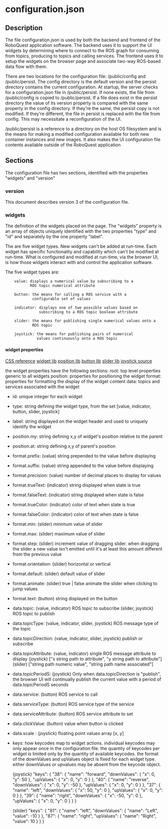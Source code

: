 # configuration.json

## Description

The file configuration.json is used by both the backend and
frontend of the RoboQuest application software. The backend uses
it to support the UI widgets by determining where to connect to
the ROS graph for consuming from topics, producing to topics and
calling services. The frontend uses it to setup the widgets on the
browser page and associate two-way ROS-based data flow with
them.

There are two locations for the configuration file:
/public/config and /public/persist. The config directory is the
default version and the persist directory contains the current
configuration. At startup, the server checks for a
configuration.json file in /public/persist. If none exists, the
file from /public/config is copied to /public/persist. If a file
does exist in the persist directory the value of its version
property is compared with the same property in the config
directory. If they're the same, the persist copy is not modified.
If they're different, the file in persist is replaced with the
file from config. This may necessitate a reconfiguration of the
UI.


/public/persist is a reference to a directory on the host OS
filesystem and is the means for making a modified configuration
available for both new container instances and new images. It
also makes the UI configuration file contents available outside
of the RoboQuest application

## Sections

The configuration file has two sections, identified with the
properties "widgets" and "version"

### version

This document describes version 3 of the configuration file.

### widgets

The definition of the widgets placed on the page. The "widgets"
property is an array of objects uniquely identified with the two
properties "type" and "id" and separately by the one property
"label".

The are five widget types. New widgets can't be added at
run-time. Each widget has specific functionality and capability
which can't be modified at run-time. What is configured and
modified at run-time, via the browser UI, is how those widgets
interact with and control the application software.

The five widget types are:

        value: displays a numerical value by subscribing to a
               ROS topic numerical attribute

        button: the means for calling a ROS service with a
                configurable set of values

        indicator: displays one of two possible values based on
                   subscribing to a ROS topic boolean attribute

        slider: the means for publishing single numerical values onto a
                ROS topic

        joystick: the means for publishing pairs of numerical
                  values continuously onto a ROS topic

#### widget properties

[CSS reference](https://www.w3schools.com/cssref/index.php)
[widget lib](https://jqueryui.com/widget/)
[position lib](https://jqueryui.com/position/)
[button lib](https://jqueryui.com/button/)
[slider lib](https://jqueryui.com/slider/)
[joystick source](https://github.com/bobboteck/JoyStick)

the widget properties have the following sections:
        root: top level properties generic to all widgets
        position: properties for positioning the widget
        format: properties for formatting the display of the widget content
        data: topics and services associated with the widget

* id: unique integer for each widget
* type: string defining the widget type, from the set [value,
    indicator, button, slider, joystick]
* label: string displayed on the widget header and used to uniquely identify
         the widget

* position.my: string defining x,y of widget's position relative to the parent
* position.at: string defining x,y of parent's position

* format.prefix: (value) string prepended to the value before displaying
* format.suffix: (value) string appended to the value before displaying
* format.precision: (value) number of decimal places to display for values 

* format.trueText: (indicator) string displayed when state is true
* format.falseText: (indicator) string displayed when state is false
* format.trueColor: (indicator) color of text when state is true
* format.falseColor: (indicator) color of text when state is false

* format.min: (slider) minimum value of slider
* format.max: (slider) maximum value of slider
* format.step: (slider) increment value of dragging slider. when dragging
                        the slider a new value isn't emitted until it's at
                        least this amount different from the previous value
* format.orientation: (slider) horizontal or vertical
* format.default: (slider) default value of slider
* format.animate: (slider) true | false animate the slider when clicking to jump values
 
* format.text: (button) string displayed on the button

* data.topic: (value, indicator) ROS topic to subscribe
              (slider, joystick) ROS topic to publish

* data.topicType: (value, indicator, slider, joystick) ROS message type of
                                                       the topic
* data.topicDirection: (value, indicator, slider,  joystick)
                                            publish or subscribe
* data.topicAttribute: (value, indicator) single ROS message attribute to
                                          display
                       (joystick) ["x string path to attribute",
                                   "y string path to attribute"]
                       (slider) ["string path numeric value",
                                 "string path name associated"]
* data.topicPeriodS: (joystick) Only when data.topicDirection is "publish",
                                the browser UI will continually publish the
                                current value with a period of
                                data.topicPeriodS seconds
  
* data.service: (button) ROS service to call
* data.serviceType: (button) ROS service type of the service
* data.serviceAttribute: (button) ROS service attribute to set
* data.clickValue: (button) value when button is clicked

* data.scale : (joystick) floating point values array [x, y]

* keys: how keycodes map to widget actions. individual keycodes may only appear once
        in the configuration file. the quantity of keycodes per widget is limited
        only by the quantity of available keycodes. the format of the downValues and
        upValues object is fixed for each widget type. either downValues or upvalues
        may be absent from the keycode object.

    (joystick)
            "keys": {
              "38": {
                "name": "forward",
                "downValues": { "x": 0, "y": 50 },
                "upValues": { "x": 0, "y": 0 }
              },
              "40": {
                "name": "reverse",
                "downValues": { "x": 0, "y": -50 },
                "upValues": { "x": 0, "y": 0 }
              },
              "37": {
                "name": "left",
                "downValues": { "x": 50, "y": 0 },
                "upValues": { "x": 0, "y": 0 }
              },
              "39": {
                "name": "right",
                "downValues": { "x": -50, "y": 0 },
                "upValues": { "x": 0, "y": 0 }
              }
            }

    (slider)
            "keys": { 
              "81": { 
                "name": "left", 
                "downValues": { "name": "Left", "value": -10 } 
              }, 
              "87": { 
                "name": "right", 
                "upValues": { "name": "Right", "value": 10 } 
              } 
            }
